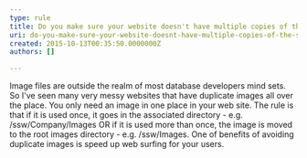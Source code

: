 ```yaml
---
type: rule
title: Do you make sure your website doesn't have multiple copies of the same image?
uri: do-you-make-sure-your-website-doesnt-have-multiple-copies-of-the-same-image
created: 2015-10-13T00:35:50.0000000Z
authors: []

---
```




<span class='intro'> <p>Image files are outside the realm of most database developers mind sets. So I've seen many very messy websites that have duplicate images all over the place. You only need an image in one place in your web site. The rule is that if it is used once, it goes in the associated directory - e.g. /ssw/Company/Images OR if it is used more than once, the image is moved to the root images directory - e.g. /ssw/Images. One of benefits of avoiding duplicate images is speed up web surfing for your users. </p>
 </span>




